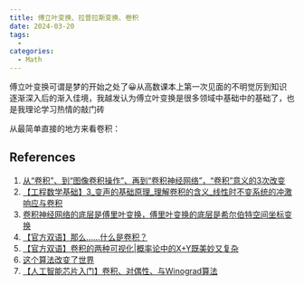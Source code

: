 ```yaml
---
title: 傅立叶变换、拉普拉斯变换、卷积
date: 2024-03-20
tags: 
  - 
categories: 
  - Math
---
```


傅立叶变换可谓是梦的开始之处了😀从高数课本上第一次见面的不明觉厉到知识逐渐深入后的渐入佳境，我越发认为傅立叶变换是很多领域中基础中的基础了，也是我理论学习热情的敲门砖



从最简单直接的地方来看卷积：





## References

1. [从“卷积”、到“图像卷积操作”、再到“卷积神经网络”，“卷积”意义的3次改变](https://www.bilibili.com/video/BV1VV411478E/)
2. [【工程数学基础】3_变声的基础原理_理解卷积的含义_线性时不变系统的冲激响应与卷积](https://www.bilibili.com/video/BV1cs411W74f/)
3. [卷积神经网络的底层是傅里叶变换，傅里叶变换的底层是希尔伯特空间坐标变换](https://www.bilibili.com/video/BV1ce4y1p7jF/)
4. [【官方双语】那么……什么是卷积？](https://www.bilibili.com/video/BV1Vd4y1e7pj/)
5. [【官方双语】卷积的两种可视化|概率论中的X+Y既美妙又复杂](https://www.bilibili.com/video/BV1Yk4y1K7Az/)
6. [这个算法改变了世界](https://www.bilibili.com/video/BV1CY411R7bA/)
7. [【人工智能芯片入门】卷积、对偶性、与Winograd算法](https://www.bilibili.com/video/BV15S4y1B7kj/)
